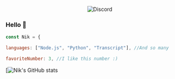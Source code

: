 <p align="center"> <img src="https://discord.c99.nl/widget/theme-3/837745167812526104.png" alt="Discord" /> </p>




















### Hello 👋


  ```js
  const Nik = {

  languages: ["Node.js", "Python", "Transcript"], //And so many

  favoriteNumber: 3, //I like this number :)
 ```
 
 [![Nik's GitHub stats](https://github.com/nikff/github-readme-stats)
